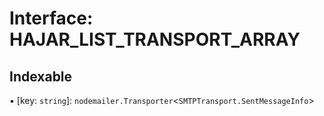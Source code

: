 # Interface: HAJAR\_LIST\_TRANSPORT\_ARRAY

## Indexable

▪ [key: `string`]: `nodemailer.Transporter`<`SMTPTransport.SentMessageInfo`\>
